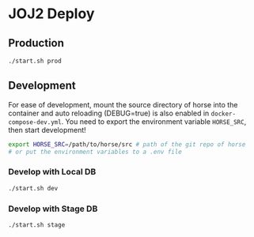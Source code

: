 # JOJ2 Deploy

## Production

```bash
./start.sh prod
```

## Development

For ease of development, mount the source directory of horse into the container and auto reloading (DEBUG=true) is also enabled in `docker-compose-dev.yml`. You need to export the environment variable `HORSE_SRC`, then start development!

```bash
export HORSE_SRC=/path/to/horse/src # path of the git repo of horse
# or put the environment variables to a .env file
```

### Develop with Local DB

```bash
./start.sh dev
```

### Develop with Stage DB

```bash
./start.sh stage
```

